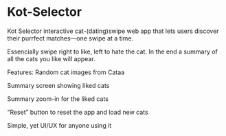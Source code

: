 # Kot-Selector
Kot Selector interactive cat-(dating)swipe web app that lets users discover their purrfect matches—one swipe at a time.

Essencially swipe right to like, left to hate the cat. In the end a summary of all the cats you like will appear.

Features:
Random cat images from Cataa

Summary screen showing liked cats

Summary zoom-in for the liked cats

“Reset” button to reset the app and load new cats

Simple, yet UI/UX for anyone using it
